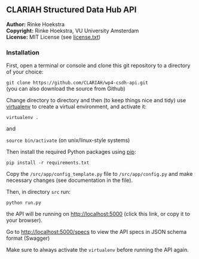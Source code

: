 ## CLARIAH Structured Data Hub API
**Author:**	Rinke Hoekstra  
**Copyright:**	Rinke Hoekstra, VU University Amsterdam  
**License:**	MIT License (see [license.txt](license.txt))  

### Installation

First, open a terminal or console and clone this git repository to a directory of your choice:

`git clone https://github.com/CLARIAH/wp4-csdh-api.git`  
(you can also download the source from Github)

Change directory to directory and then (to keep things nice and tidy) use [virtualenv](https://virtualenv.pypa.io/en/latest/installation.html) to create a virtual environment, and activate it:

`virtualenv .`

and

`source bin/activate` (on unix/linux-style systems)

Then install the required Python packages using [pip](https://pip.readthedocs.org):

`pip install -r requirements.txt`

Copy the `/src/app/config_template.py` file to `/src/app/config.py` and make necessary changes (see documentation in the file).

Then, in directory `src` run: 

`python run.py`

the API will be running on <http://localhost:5000> (click this link, or copy it to your browser).

Go to <http://localhost:5000/specs> to view the API specs in JSON schema format (Swagger)

Make sure to always activate the `virtualenv` before running the API again.

